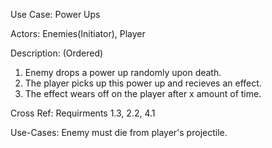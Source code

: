 Use Case: Power Ups

Actors: Enemies(Initiator), Player

Description: (Ordered)
1. Enemy drops a power up randomly upon death.
1. The player picks up this power up and recieves an effect.
1. The effect wears off on the player after x amount of time.

Cross Ref: Requirments 1.3, 2.2, 4.1

Use-Cases: Enemy must die from player's projectile.
